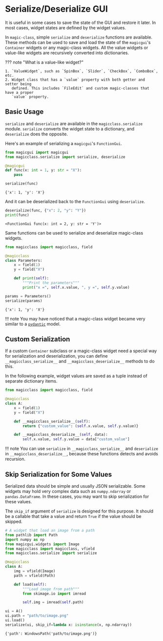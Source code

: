 # Serialize/Deserialize GUI

It is useful in some cases to save the state of the GUI and restore it later. In most
cases, widget states are defined by the widget values.

In `magic-class`, simple `serialize` and `deserialize` functions are available. These
methods can be used to save and load the state of the `magicgui`'s `Container` widgets
or any magic-class widgets. All the value widgets or value-like widgets are recursively
converted into dictionaries.

??? note "What is a value-like widget?"

    1. `ValueWidget`, such as `SpinBox`, `Slider`, `CheckBox`, `ComboBox`, etc.
    2. Widget class that has a `value` property with both getter and setter being
       defined. This includes `FileEdit` and custom magic-classes that have a proper
       `value` property.

## Basic Usage

`serialize` and `deserialize` are available in the `magicclass.serialize` module.
`serialize` converts the widget state to a dictionary, and `deserialize` does the
opposite.

Here's an example of serializing a `magicgui`'s `FunctionGui`.

```python
from magicgui import magicgui
from magicclass.serialize import serialize, deserialize

@magicgui
def func(x: int = 1, y: str = "X"):
    pass

serialize(func)
```

``` title="Output"
{'x': 1, 'y': 'X'}
```

And it can be deserialized back to the `FunctionGui` using `deserialize`.

```python
deserialize(func, {"x": 2, "y": "Y"})
print(func)
```

``` title="Output"
<FunctionGui func(x: int = 2, y: str = 'Y')>
```

Same functions can be used to serialize and deserialize magic-class widgets.

```python
from magicclass import magicclass, field

@magicclass
class Parameters:
    x = field(1)
    y = field("X")

    def print(self):
        """Print the parameters"""
        print("x =", self.x.value, ", y =", self.y.value)

params = Parameters()
serialize(params)
```

``` title="Output"
{'x': 1, 'y': 'X'}
```

!!! note
    You may have noticed that a magic-class widget became very similar to a
    [`pydantic`](https://pydantic-docs.helpmanual.io/) model.

## Custom Serialization

If a custom `Container` subclass or a magic-class widget need a special way for
serialization and deserialization, you can define `__magicclass_serialize__` and
`__magicclass_deserialize__` methods to do this.

In the following example, widget values are saved as a tuple instead of separate
dictionary items.

```python
from magicclass import magicclass, field

@magicclass
class A:
    x = field(1)
    y = field("X")

    def __magicclass_serialize__(self):
        return {"custom_value": (self.x.value, self.y.value)}

    def __magicclass_deserialize__(self, data):
        self.x.value, self.y.value = data["custom_value"]
```

!!! note
    You can use `serialize` in `__magicclass_serialize__` and `deserialize` in
    `__magicclass_deserialize__`, because these functions detects and avoids recursion.

## Skip Serialization for Some Values

Serialized data should be simple and usually JSON serializable. Some widgets may hold
very complex data such as `numpy.ndarray` or `pandas.DataFrame`. In these cases, you
may want to skip serialization for these values.

The `skip_if` argument of `serialize` is designed for this purpose. It should be a
callable that take a value and return `True` if the value should be skipped.

```python
# A widget that load an image from a path
from pathlib import Path
import numpy as np
from magicgui.widgets import Image
from magicclass import magicclass, vfield
from magicclass.serialize import serialize

@magicclass
class A:
    img = vfield(Image)
    path = vfield(Path)

    def load(self):
        """Load image from path"""
        from skimage.io import imread

        self.img = imread(self.path)

ui = A()
ui.path = "path/to/image.png"
ui.load()
serialize(ui, skip_if=lambda x: isinstance(x, np.ndarray))
```

``` title="Output"
{'path': WindowsPath('path/to/image.png')}
```
